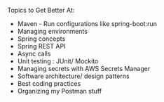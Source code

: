 Topics to Get Better At:
- Maven - Run configurations like spring-boot:run
- Managing environments
- Spring concepts
- Spring REST API
- Async calls
- Unit testing : JUnit/ Mockito
- Managing secrets with AWS Secrets Manager
- Software architecture/ design patterns
- Best coding practices
- Organizing my Postman stuff


